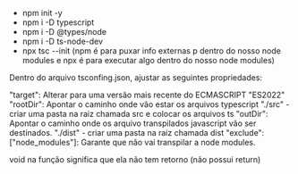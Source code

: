 - npm init -y
- npm i -D typescript
- npm i -D @types/node
- npm i -D ts-node-dev
- npx tsc --init (npm é para puxar info externas p dentro do nosso node modules e npx é para executar algo dentro do nosso node modules)

Dentro do arquivo tsconfing.json, ajustar as seguintes propriedades:

"target": Alterar para uma versão mais recente do ECMASCRIPT "ES2022"
"rootDir": Apontar o caminho onde vão estar os arquivos typescript "./src" - criar uma pasta na raiz chamada src e colocar os arquivos ts
"outDir": Apontar o caminho onde os arquivo transpilados javascript vão ser destinados. "./dist" - criar uma pasta na raiz chamada dist
"exclude": ["node_modules"]: Garante que não vai transpilar a node modules.

void na função significa que ela não tem retorno (não possui return)